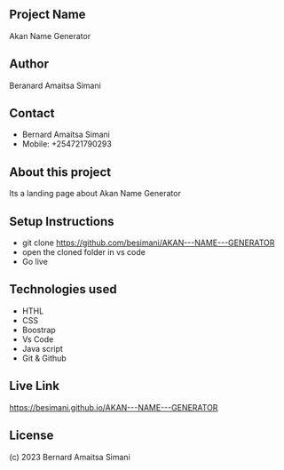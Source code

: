 ## Project Name
Akan Name Generator

## Author
Beranard Amaitsa Simani

## Contact
- Bernard Amaitsa Simani
- Mobile: +254721790293

## About this project 
Its a landing page about Akan Name Generator

## Setup Instructions
- git clone https://github.com/besimani/AKAN---NAME---GENERATOR
- open the cloned folder in vs code
- Go live

## Technologies used
- HTHL
- CSS
- Boostrap
- Vs Code
- Java script
- Git & Github

## Live Link
https://besimani.github.io/AKAN---NAME---GENERATOR

## License
(c) 2023 Bernard Amaitsa Simani